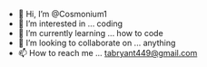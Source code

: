- 👋 Hi, I’m @Cosmonium1
- 👀 I’m interested in ... coding
- 🌱 I’m currently learning ... how to code
- 💞️ I’m looking to collaborate on ... anything
- 📫 How to reach me ... tabryant449@gmail.com

<!---
Cosmonium1/Cosmonium1 is a ✨ special ✨ repository because its `README.md` (this file) appears on your GitHub profile.
You can click the Preview link to take a look at your changes.
--->
